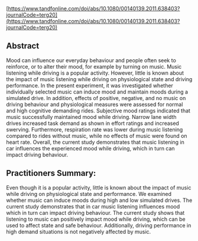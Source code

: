 [https://www.tandfonline.com/doi/abs/10.1080/00140139.2011.638403?journalCode=terg20](https://www.tandfonline.com/doi/abs/10.1080/00140139.2011.638403?journalCode=terg20)


## Abstract
Mood can influence our everyday behaviour and people often seek to reinforce, or to alter their mood, for example by turning on music. Music listening while driving is a popular activity. However, little is known about the impact of music listening while driving on physiological state and driving performance. In the present experiment, it was investigated whether individually selected music can induce mood and maintain moods during a simulated drive. In addition, effects of positive, negative, and no music on driving behaviour and physiological measures were assessed for normal and high cognitive demanding rides. Subjective mood ratings indicated that music successfully maintained mood while driving. Narrow lane width drives increased task demand as shown in effort ratings and increased swerving. Furthermore, respiration rate was lower during music listening compared to rides without music, while no effects of music were found on heart rate. Overall, the current study demonstrates that music listening in car influences the experienced mood while driving, which in turn can impact driving behaviour.

## Practitioners Summary: 
Even though it is a popular activity, little is known about the impact of music while driving on physiological state and performance. We examined whether music can induce moods during high and low simulated drives. The current study demonstrates that in car music listening influences mood which in turn can impact driving behaviour. The current study shows that listening to music can positively impact mood while driving, which can be used to affect state and safe behaviour. Additionally, driving performance in high demand situations is not negatively affected by music.
